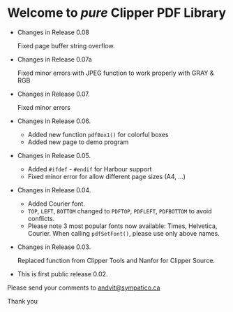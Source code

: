 Welcome to _pure_ Clipper PDF Library
=====================================

* Changes in Release 0.08

  Fixed page buffer string overflow.

* Changes in Release 0.07a

  Fixed minor errors with JPEG function to work properly with GRAY & RGB

* Changes in Release 0.07.

  Fixed minor errors

* Changes in Release 0.06.

  * Added new function `pdfBox1()` for colorful boxes
  * Added new page to demo program

* Changes in Release 0.05.

  * Added `#ifdef` - `#endif` for Harbour support
  * Fixed minor error for allow different page sizes (A4, ...)

* Changes in Release 0.04.

  * Added Courier font.
  * `TOP`, `LEFT`, `BOTTOM` changed to `PDFTOP`, `PDFLEFT`, `PDFBOTTOM` to avoid conflicts.
  * Please note 3 most popular fonts now available: Times, Helvetica, Courier. When calling `pdfSetFont()`, please use only above names.

* Changes in Release 0.03.

  Replaced function from Clipper Tools and Nanfor for Clipper Source.

* This is first public release 0.02.


Please send your comments to
<andvit@sympatico.ca>

Thank you
